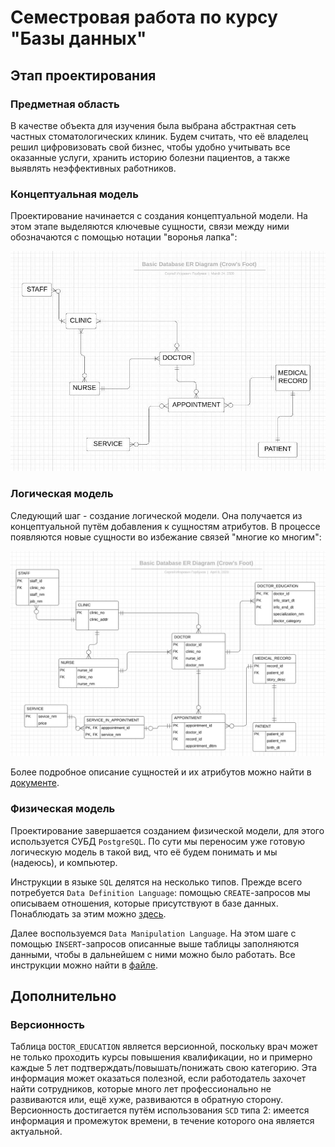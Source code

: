 # Семестровая работа по курсу "Базы данных"

## Этап проектирования

### Предметная область

В качестве объекта для изучения была выбрана абстрактная сеть частных стоматологических клиник. Будем считать, что её владелец решил цифровизовать свой бизнес, чтобы удобно учитывать все оказанные услуги, хранить историю болезни пациентов, а также выявлять неэффективных работников.

### Концептуальная модель

Проектирование начинается с создания концептуальной модели. На этом этапе выделяются ключевые сущности, связи между ними обозначаются с помощью нотации "воронья лапка":

![Концептуальная модель](./github-images/conceptual_scheme.jpg)

### Логическая модель

Следующий шаг - создание логической модели. Она получается из концептуальной путём добавления к сущностям атрибутов. В процессе появляются новые сущности во избежание связей "многие ко многим":

![Логическая модель](./github-images/logical_scheme.png)

Более подробное описание сущностей и их атрибутов можно найти в [документе](./docs/descriptions.pdf).

### Физическая модель

Проектирование завершается созданием физической модели, для этого используется СУБД `PostgreSQL`. По сути мы переносим уже готовую логическую модель в такой вид, что её будем понимать и мы (надеюсь), и компьютер.

Инструкции в языке `SQL` делятся на несколько типов. Прежде всего потребуется `Data Definition Language`: помощью `CREATE`-запросов мы описываем отношения, которые присутствуют в базе данных. Понаблюдать за этим можно [здесь](./scripts/initialization.sql).

Далее воспользуемся `Data Manipulation Language`. На этом шаге с помощью `INSERT`-запросов описанные выше таблицы заполняются данными, чтобы в дальнейшем с ними можно было работать. Все инструкции можно найти в [файле](./scripts/insertion.sql).

## Дополнительно

### Версионность

Таблица `DOCTOR_EDUCATION` является версионной, поскольку врач может не только проходить курсы повышения квалификации, но и примерно каждые 5 лет подтверждать/повышать/понижать свою категорию. Эта информация может оказаться полезной, если работодатель захочет найти сотрудников, которые много лет профессионально не развиваются или, ещё хуже, развиваются в обратную сторону. Версионность достигается путём использования `SCD` типа 2: имеется информация и промежуток времени, в течение которого она является актуальной.
